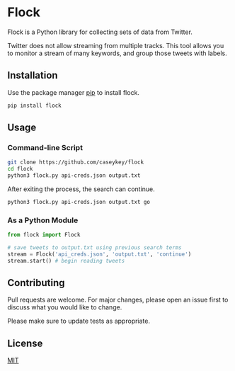 # Flock

Flock is a Python library for collecting sets of data from Twitter.

Twitter does not allow streaming from multiple tracks. 
This tool allows you to monitor a stream of many keywords, and group those tweets with labels. 

## Installation

Use the package manager [pip](https://pip.pypa.io/en/stable/) to install flock.

```bash
pip install flock
```

## Usage
### Command-line Script
```bash
git clone https://github.com/caseykey/flock
cd flock
python3 flock.py api-creds.json output.txt
```
After exiting the process, the search can continue.
```bash
python3 flock.py api-creds.json output.txt go
```
### As a Python Module
```python
from flock import Flock

# save tweets to output.txt using previous search terms
stream = Flock('api_creds.json', 'output.txt', 'continue')
stream.start() # begin reading tweets
```

## Contributing
Pull requests are welcome. For major changes, please open an issue first to discuss what you would like to change.

Please make sure to update tests as appropriate.

## License
[MIT](https://choosealicense.com/licenses/mit/)


